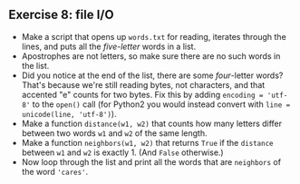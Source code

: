 ## Exercise 8: file I/O

* Make a script that opens up `words.txt` for reading, iterates through 
  the lines, and puts all the *five-letter* words in a list.
* Apostrophes are not letters, so make sure there are no such words in the list.
* Did you notice at the end of the list, there are some *four*-letter words?
  That's because we're still reading bytes, not characters, and that accented
  "e" counts for two bytes. Fix this by adding `encoding = 'utf-8'` to the
  `open()` call (for Python2 you would instead convert with
  `line = unicode(line, 'utf-8')`).
* Make a function `distance(w1, w2)` that counts how many letters differ
  between two words `w1` and `w2` of the same length.
* Make a function `neighbors(w1, w2)` that returns `True` if the `distance`
  between `w1` and `w2` is exactly 1. (And `False` otherwise.)
* Now loop through the list and print all the words that are `neighbors` of
  the word `'cares'`.